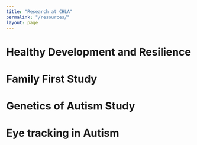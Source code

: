 ```yaml
---
title: "Research at CHLA"
permalink: "/resources/"
layout: page
---
```


# Healthy Development and Resilience

# Family First Study

# Genetics of Autism Study

# Eye tracking in Autism 
